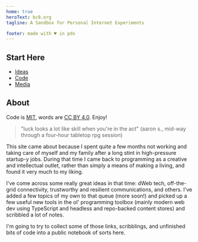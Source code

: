 ```yaml
---
home: true
heroText: bc8.org
tagline: A Sandbox for Personal Internet Experiments

footer: made with ♥ in pdx
---
```

## Start Here

* [Ideas](ideas)
* [Code](code)
* [Media](media)

## About

Code is [MIT](https://opensource.org/licenses/MIT), words are [CC BY 4.0](http://creativecommons.org/licenses/by/4.0/). Enjoy!

> "luck looks a lot like skill when you're in the act"
> (aaron s., mid-way through a four-hour tabletop rpg session)

This site came about because I spent quite a few months not working and taking care of myself and my family after a long stint in high-pressure startup-y jobs. During that time I came back to programming as a creative and intellectual outlet, rather than simply a means of making a living, and found it very much to my liking.

I've come across some really great ideas in that time: dWeb tech, off-the-grid connectivity, trustworthy and resilient communications, and others. I've added a few topics of my own to that queue (more soon!) and picked up a few useful new tools in the ol' programming toolbox (mainly modern web dev using TypeScript and headless and repo-backed content stores) and scribbled a lot of notes.

I'm going to try to collect some of those links, scribblings, and unfinished bits of code into a public notebook of sorts here.